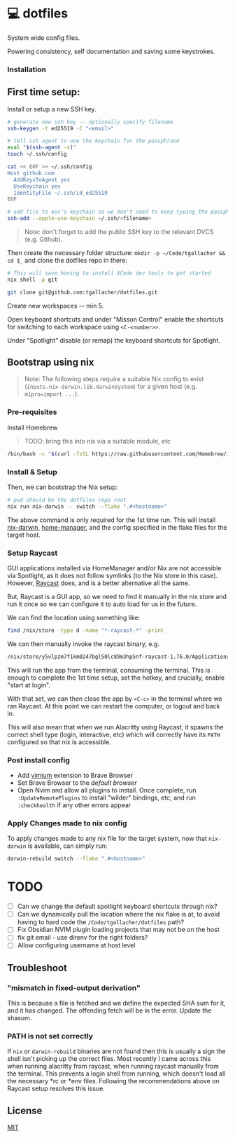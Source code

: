 # 💻 dotfiles

System wide config files.

Powering consistency, self documentation and saving some keystrokes.

### Installation

## First time setup:
Install or setup a new SSH key.

```sh
# generate new ssh key -- optionally specify filename
ssh-keygen -t ed25519 -C "<email>"

# tell ssh agent to use the keychain for the passphrase
eval "$(ssh-agent -s)"
touch ~/.ssh/config

cat << EOF >> ~/.ssh/config
Host github.com
  AddKeysToAgent yes
  UseKeychain yes
  IdentityFile ~/.ssh/id_ed25519
EOF

# add file to osx's keychain so we don't need to keep typing the passphrase
ssh-add --apple-use-keychain ~/.ssh/<filename>
```
> Note: don't forget to add the public SSH key to the relevant DVCS (e.g. Github).

Then create the necessary folder structure: `mkdir -p ~/Code/tgallacher && cd $_` and clone the dotfiles repo in there:

```sh
# This will save having to install XCode dev tools to get started
nix shell -p git
```

```sh
git clone git@github.com:tgallacher/dotfiles.git
```

Create new workspaces -- min 5.

Open keyboard shortcuts and under "Misson Control" enable the shortcuts for switching to each workspace using `<C-<number>>`.

Under "Spotlight" disable (or remap) the keyboard shortcuts for Spotlight.

## Bootstrap using nix

> Note: The following steps require a suitable Nix config to exist (`inputs.nix-darwin.lib.darwinSystem`) for a given host (e.g. `m1pro=import ...`).


### Pre-requisites

Install Homebrew
> TODO: bring this into nix via a suitable module, etc

```sh
/bin/bash -c "$(curl -fsSL https://raw.githubusercontent.com/Homebrew/install/HEAD/install.sh)"
```

### Install & Setup

Then, we can bootstrap the Nix setup:

```sh
# pwd should be the dotfiles repo root
nix run nix-darwin -- switch --flake ".#<hostname>"
```

The above command is only required for the 1st time run. This will install [nix-darwin](https://github.com/LnL7/nix-darwin), [home-manager](https://github.com/nix-community/home-manager), and the config specified in the flake files for the target host.

### Setup Raycast

GUI applications installed via HomeManager and/or Nix are not accessible via Spotlight, as it does not follow symlinks (to the Nix store in this case). However, [Raycast](https://www.raycast.com/) does, and is a better alternative all the same.

But, Raycast is a GUI app, so we need to find it manually in the nix store and run it once so we can configure it to auto load for us in the future.

We can find the location using something like:

```sh
find /nix/store -type d -name "*-raycast-*" -print
```

We can then manually invoke the raycast binary, e.g.
```sh
/nix/store/y5vlpzm7f1km0247bgl50lc89m3hp5nf-raycast-1.76.0/Applications/Raycast.app/Contents/MacOS/Raycast
```
This will run the app from the terminal, consuming the terminal. This is enough to complete the 1st time setup, set the hotkey, and crucially, enable "start at login".

With that set, we can then close the app by `<C-c>` in the terminal where we ran Raycast. At this point we can restart the computer, or logout and back in.

This will also mean that when we run Alacritty using Raycast, it spawns the correct shell type (login, interactive, etc) which will correctly have its `PATH` configured so that nix is accessible.

### Post install config

- Add [vimium](https://chromewebstore.google.com/detail/vimium/dbepggeogbaibhgnhhndojpepiihcmeb) extension to Brave Browser
- Set Brave Browser to the _default browser_
- Open Nvim and allow all plugins to install. Once complete, run `:UpdateRemotePlugins` to install "wilder" bindings, etc; and run `:checkhealth` if any other errors appear

### Apply Changes made to nix config
To apply changes made to any nix file for the target system, now that `nix-darwin` is available, can simply run:

```sh
darwin-rebuild switch --flake ".#<hostname>"
```

# TODO
- [ ] Can we change the default spotlight keyboard shortcuts through nix?
- [ ] Can we dynamically pull the location where the nix flake is at, to avoid having to hard code the `/Code/tgallacher/dotfiles` path?
- [ ] Fix Obsidian NVIM plugin loading projects that may not be on the host
- [ ] fix git email - use direnv for the right folders?
- [ ] Allow configuring username at host level

## Troubleshoot

### "mismatch in fixed-output derivation"
This is because a file is fetched and we define the expected SHA sum for it, and it has changed. The offending fetch will be in the error. Update the shasum.

### PATH is not set correctly
If `nix` or `darwin-rebuild` binaries are not found then this is usually a sign the shell isn't picking up the correct files. Most recently I came across this when running alacritty from raycast, when running raycast manually from the terminal. This prevents a login shell from running, which doesn't load all the necessary *rc or *env files. Following the recommendations above on Raycast setup resolves this issue.

## License

[MIT](./LICENSE)
